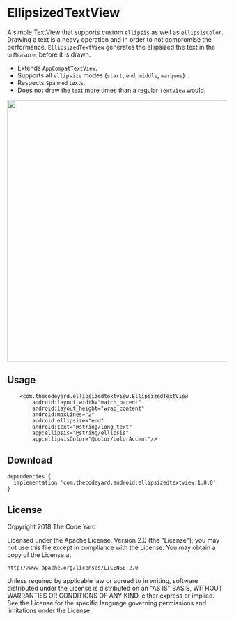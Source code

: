 # EllipsizedTextView
A simple TextView that supports custom `ellipsis` as well as `ellipsisColor`. Drawing a text is a heavy operation and in order to not compromise the performance, `EllipsizedTextView` generates the ellipsized the text in the `onMeasure`, before it is drawn.

- Extends `AppCompatTextView`.
- Supports all `ellipsize` modes (`start`, `end`, `middle`, `marquee`).
- Respects `Spanned` texts.
- Does not draw the text more times than a regular `TextView` would.

<img src="https://github.com/TheCodeYard/EllipsizedTextView/blob/master/img/screenshot.png" height="600">

## Usage
```
    <com.thecodeyard.ellipsizedtextview.EllipsizedTextView
        android:layout_width="match_parent"
        android:layout_height="wrap_content"
        android:maxLines="2"
        android:ellipsize="end"
        android:text="@string/long_text"
        app:ellipsis="@string/ellipsis"
        app:ellipsisColor="@color/colorAccent"/>
```
## Download
```
dependencies {
  implementation 'com.thecodeyard.android:ellipsizedtextview:1.0.0'
}
```
## License
Copyright 2018 The Code Yard

Licensed under the Apache License, Version 2.0 (the "License");
you may not use this file except in compliance with the License.
You may obtain a copy of the License at

    http://www.apache.org/licenses/LICENSE-2.0

Unless required by applicable law or agreed to in writing, software
distributed under the License is distributed on an "AS IS" BASIS,
WITHOUT WARRANTIES OR CONDITIONS OF ANY KIND, either express or implied.
See the License for the specific language governing permissions and
limitations under the License.
